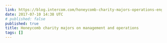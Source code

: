 ```yaml
---
link: https://blog.intercom.com/honeycomb-charity-majors-operations-engineering/
date: 2017-07-10 14:38 UTC
# published: false
published: true
title: Honeycomb charity majors on management and operations
tags: []
---
```



